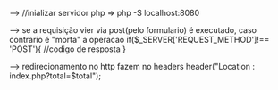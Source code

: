 --> 
//inializar servidor php => php -S localhost:8080

--> se a requisição vier via post(pelo formulario) é executado, caso contrario é "morta" a operacao
if($_SERVER['REQUEST_METHOD']!== 'POST'){
    //codigo de resposta
}

--> redirecionamento no http fazem no headers
header("Location : index.php?total=$total");